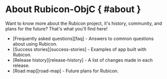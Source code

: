 # About Rubicon-ObjC { #about }

Want to know more about the Rubicon project, it's history, community,
and plans for the future? That's what you'll find here!

* [Frequently asked questions][faq] - Answers to common questions about using Rubicon.
* [Success stories][success-stories] - Examples of app built with Rubicon.
* [Release history][release-history] - A list of changes made in each release.
* [Road map][road-map] - Future plans for Rubicon.
